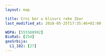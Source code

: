 ```yaml
---
layout: map

title: Crni bor u klisuri reke Ibar
last_modified_at: 2018-05-25T17:35:46+02:00

WDPA: [555588992]
BioRaS: [254]
geoSrbija:
  L1_182: [27]
---
```

